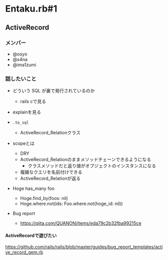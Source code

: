 # Entaku.rb#1

## ActiveRecord

### メンバー

* @osyo
* @s4na
* @ima1zumi

### 話したいこと

* どういう SQL が裏で発行されているのか
  * rails cで見る

* explainを見る
* `.to_sql`
    * ActiveRecord_Relationクラス

* scopeとは
    * DRY
    * ActiveRecord_Relationのままメソッドチェーンできるようになる
        * クラスメソッドだと返り値がオブジェクトのインスタンスになる
    * 複雑なクエリを名前付けできる
    * ActiveRecord_Relationが返る


* Hoge has_many foo
  * Hoge.find_by(foos: nil)
  * Hoge.where.not(ids: Foo.where.not(hoge_id: nil))
* Bug report
  * https://qiita.com/QUANON/items/eda79c2b32fba99215ce


#### ActiveRecordで遊びたい

https://github.com/rails/rails/blob/master/guides/bug_report_templates/active_record_gem.rb